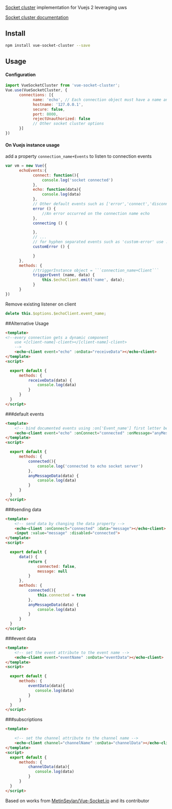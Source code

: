 [Socket cluster](http://socketcluster.io/#!/) implementation for Vuejs 2 leveraging uws

[Socket cluster documentation](http://socketcluster.io/#!/docs)

## Install

``` bash
npm install vue-socket-cluster --save
```

## Usage
#### Configuration
``` js
import VueSocketCluster from 'vue-socket-cluster';
Vue.use(VueSocketCluster, {
      connections: [{
            name: 'echo', // Each connection object must have a name and the name must be unique in the array
            hostname: '127.0.0.1',
            secure: false,
            port: 8000,
            rejectUnauthorized: false
            // Other socket cluster options
      }]
})
```

#### On Vuejs instance usage
add a property ```connection_name+Events``` to listen to connection events
``` js
var vm = new Vue({
      echoEvents:{
            connect: function(){
                console.log('socket connected')
            },
            echo: function(data){
                console.log(data)
            },
            // Other default events such as ['error','connect','disconnect','connectAbort','connecting', ...] as written on the documentation
            error () {
                //An error occurred on the connection name echo
            },
            connecting () {

            },
            // ...
            // for hyphen separated events such as 'custom-error' use ...
            customError () {

            }
      },
      methods: {
            //triggerInstance object = ```connection_name+Client```
            triggerEvent (name, data) {
                this.$echoClient.emit('name', data);
            }
      }
})
```


Remove existing listener on client
``` js
delete this.$options.$echoClient.event_name;
```
##Alternative Usage
```html
<template>
<!--every connection gets a dynamic component
    use <[client-name]-client></[client-name]-client>
    -->
    <echo-client event="echo" :onData="receiveData"></echo-client>
</template>
<script>

  export default {
      methods: {
          receiveData(data) {
              console.log(data)
          }
      }
  }
</script>
```
###default events
```html
<template>
    <!-- bind documented events using :on['Event_name'] first letter being a capital letter -->
    <echo-client event="echo" :onConnect="connected" :onMessage="anyMessageData"></echo-client>
</template>
<script>

  export default {
      methods: {
          connected(){
              console.log('connected to echo socket server')
          },
          anyMessageData(data) {
              console.log(data)
          }
      }
  }
</script>
```

###sending data
```html
<template>
    <!-- send data by changing the data property -->
    <echo-client :onConnect="connected" :data="message"></echo-client>
    <input :value="message" :disabled="connected">
</template>
<script>

  export default {
      data() {
          return {
              connected: false,
              message: null
          }  
      },
      methods: {
          connected(){
              this.connected = true
          },
          anyMessageData(data) {
              console.log(data)
          }
      }
  }
</script>
```
###event data
```html
<template>
    <!-- set the event attribute to the event name -->
    <echo-client event="eventName" :onData="eventData"></echo-client>
</template>
<script>

  export default {
      methods: {
          eventData(data){
             console.log(data)
          }
      }
  }
</script>
```

###subscriptions
```html
<template>

    <!-- set the channel attribute to the channel name -->
    <echo-client channel="channelName" :onData="channelData"></echo-client>
</template>
<script>
  export default {
      methods: {
          channelData(data){
             console.log(data)
          }
      }
  }
</script>
```

Based on works from [MetinSeylan/Vue-Socket.io](https://github.com/MetinSeylan/Vue-Socket.io) and its contributor

